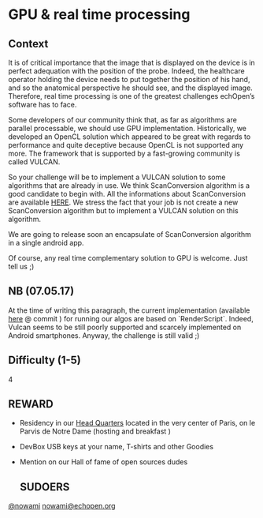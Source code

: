 # GPU & real time processing

## Context

It is of critical importance that the image that is displayed on the device is in perfect adequation with the position of the probe. Indeed, the healthcare operator holding the device needs to put together the position of his hand, and so the anatomical perspective he should see, and the displayed image. Therefore, real time processing is one of the greatest challenges echOpen’s software has to face.

Some developers of our community think that, as far as algorithms are parallel processable, we should use GPU implementation. Historically, we developed an OpenCL solution which appeared to be great with regards to performance and quite deceptive because OpenCL is not supported any more. The framework that is supported by a fast-growing community is called VULCAN.

So your challenge will be to implement a VULCAN solution to some algorithms that are already in use. We think ScanConversion algorithm is a good candidate to begin with. All the informations about ScanConversion are available [HERE](../introduction/new_introduction.md). We stress the fact that your job is not create a new ScanConversion algorithm but to implement a VULCAN solution on this algorithm.

We are going to release soon an encapsulate of ScanConversion algorithm in a single android app.

Of course, any real time complementary solution to GPU is welcome. Just tell us ;\)

## **NB \(07.05.17\)**

At the time of writing this paragraph, the current implementation \(available [here](https://github.com/echopen/PRJ-medtec_androidapp/) @ commit \) for running our algos are based on \`RenderScript\`. Indeed, Vulcan seems to be still poorly supported and scarcely implemented on Android smartphones. Anyway, the challenge is still valid ;\)

## Difficulty \(1-5\)

4

## REWARD

* Residency in our [Head Quarters](https://www.google.fr/maps/place/Point+Zéro+des+Routes+de+France/@48.8533289,2.3467055,17z/data=!4m13!1m7!3m6!1s0x47e671e10bc2d769:0x93bcbce92cd56429!2sParvis+Notre-Dame+-+Pl.+Jean-Paul+II,+75004+Paris!3b1!8m2!3d48.8533289!4d2.3488942!3m4!1s0x0:0x16a14abd23a6dd0d!8m2!3d48.8534033!4d2.3487836) located in the very center of Paris, on le Parvis de Notre Dame \(hosting and breakfast \)
* DevBox USB keys at your name, T-shirts and other Goodies
* Mention on our Hall of fame of open sources dudes

  ## SUDOERS

[@nowami](https://github.com/benchoufi) nowami@echopen.org

